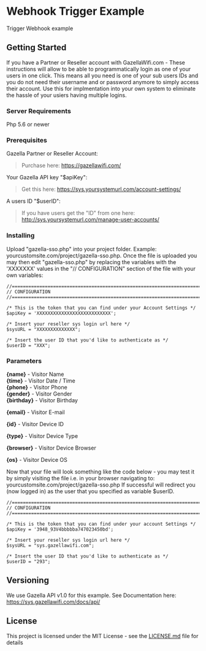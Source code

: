# Webhook Trigger Example

Trigger Webhook example

## Getting Started

If you have a Partner or Reseller account with GazellaWifi.com - These instructions will allow to be able to programmatically login as one of your users in one click. This means
all you need is one of your sub users IDs and you do not need their username and or password anymore to simply access their account. Use this for implmentation into your own system to eliminate the hassle of your usiers having multiple logins. 

### Server Requirements
Php 5.6 or newer

### Prerequisites

Gazella Partner or Reseller Account:
> Purchase here: https://gazellawifi.com/

Your Gazella API key "$apiKey":
> Get this here: https://sys.yoursystemurl.com/account-settings/

A users ID "$userID":
> If you have users get the "ID" from one here: http://sys.yoursystemurl.com/manage-user-accounts/

### Installing

Upload "gazella-sso.php" into your project folder. Example: yourcustomsite.com/project/gazella-sso.php.
Once the file is uploaded you may then edit "gazella-sso.php" by replacing the variables with the 'XXXXXXX' values in the "// CONFIGURATION" 
section of the file with your own variables:

```
//======================================================================//
// CONFIGURATION
//======================================================================//  

/* This is the token that you can find under your Account Settings */
$apiKey = 'XXXXXXXXXXXXXXXXXXXXXXXXXXX';

/* Insert your reseller sys login url here */
$sysURL = "XXXXXXXXXXXXXX";

/* Insert the user ID that you'd like to authenticate as */ 
$userID = "XXX";
```

### Parameters

**{name}** - Visitor Name<br />
**{time}** - Visitor Date / Time<br />
**{phone}** - Visitor Phone<br />
**{gender}** - Visitor Gender<br />
**{birthday}** - Visitor Birthday<br />

**{email}** - Visitor E-mail

**{id}** - Visitor Device ID

**{type}** - Visitor Device Type

**{browser}** - Visitor Device Browser

**{os}** - Visitor Device OS

Now that your file will look something like the code below - you may test it by
simply visiting the file i.e. in your browser navigating to: yourcustomsite.com/project/gazella-sso.php
If successful will redirect you (now logged in) as the user that you specified as variable $userID.

```
//======================================================================//
// CONFIGURATION
//======================================================================//  

/* This is the token that you can find under your account Settings */
$apiKey = '3948_93V4bbbbba747023450bd'; 

/* Insert your reseller sys login url here */
$sysURL = "sys.gazellawifi.com";

/* Insert the user ID that you'd like to authenticate as */ 
$userID = "293";
```


## Versioning

We use Gazella API v1.0 for this example. See Documentation here: https://sys.gazellawifi.com/docs/api/

## License

This project is licensed under the MIT License - see the [LICENSE.md](LICENSE.md) file for details
